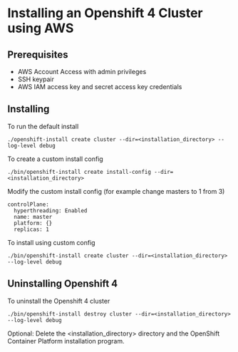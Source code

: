 # Installing an Openshift 4 Cluster using AWS

## Prerequisites
- AWS Account Access with admin privileges
- SSH keypair
- AWS IAM access key and secret access key credentials

## Installing

To run the default install
```
./openshift-install create cluster --dir=<installation_directory> --log-level debug
```

To create a custom install config
```
./bin/openshift-install create install-config --dir=<installation_directory>
```

Modify the custom install config (for example change masters to 1 from 3)
```
controlPlane:
  hyperthreading: Enabled
  name: master
  platform: {}
  replicas: 1
```

To install using custom config
```
./bin/openshift-install create cluster --dir=<installation_directory> --log-level debug
```

## Uninstalling Openshift 4

To uninstall the Openshift 4 cluster
```
./bin/openshift-install destroy cluster --dir=<installation_directory> --log-level debug
```

Optional: Delete the <installation_directory> directory and the OpenShift Container Platform installation program.
